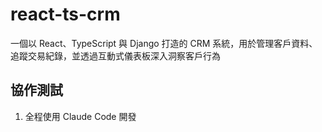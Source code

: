 # react-ts-crm

一個以 React、TypeScript 與 Django 打造的 CRM 系統，用於管理客戶資料、追蹤交易紀錄，並透過互動式儀表板深入洞察客戶行為


## 協作測試

1. 全程使用 Claude Code 開發